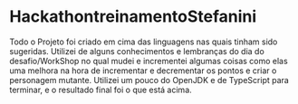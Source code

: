 # HackathontreinamentoStefanini
Todo o Projeto foi criado em cima das linguagens nas quais tinham sido sugeridas. Utilizei de alguns conhecimentos e lembranças do dia do desafio/WorkShop no qual mudei e incrementei algumas coisas como elas uma melhora na hora de incrementar e decrementar os pontos e criar o personagem mutante. Utilizei um pouco do OpenJDK e de TypeScript para terminar, e o resultado final foi o que está acima.
